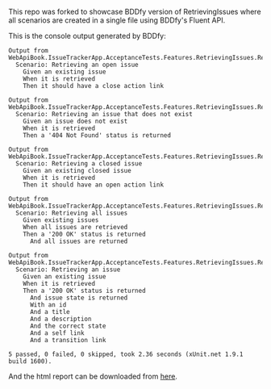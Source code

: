 This repo was forked to showcase BDDfy version of RetrievingIssues where all scenarios are created in a single file using BDDfy's Fluent API.

This is the console output generated by BDDfy:

    Output from WebApiBook.IssueTrackerApp.AcceptanceTests.Features.RetrievingIssues.RetrievingAnOpenIssue:
      Scenario: Retrieving an open issue
      	Given an existing issue
      	When it is retrieved
      	Then it should have a close action link
    
    Output from WebApiBook.IssueTrackerApp.AcceptanceTests.Features.RetrievingIssues.RetrievingAnIssueThatDoesNotExist:
      Scenario: Retrieving an issue that does not exist
      	Given an issue does not exist
      	When it is retrieved
      	Then a '404 Not Found' status is returned
    
    Output from WebApiBook.IssueTrackerApp.AcceptanceTests.Features.RetrievingIssues.RetrievingAClosedIssue:
      Scenario: Retrieving a closed issue
      	Given an existing closed issue
      	When it is retrieved
      	Then it should have an open action link
    
    Output from WebApiBook.IssueTrackerApp.AcceptanceTests.Features.RetrievingIssues.RetrievingAllIssues:
      Scenario: Retrieving all issues
      	Given existing issues
      	When all issues are retrieved
      	Then a '200 OK' status is returned
      	  And all issues are returned
    
    Output from WebApiBook.IssueTrackerApp.AcceptanceTests.Features.RetrievingIssues.RetrievingAnIssue:
      Scenario: Retrieving an issue
      	Given an existing issue
      	When it is retrieved
      	Then a '200 OK' status is returned
      	  And issue state is returned
      	  With an id
      	  And a title
      	  And a description
      	  And the correct state
      	  And a self link
      	  And a transition link
    
    5 passed, 0 failed, 0 skipped, took 2.36 seconds (xUnit.net 1.9.1 build 1600).

And the html report can be downloaded from [here](https://dl.dropboxusercontent.com/u/22070336/report.zip).
